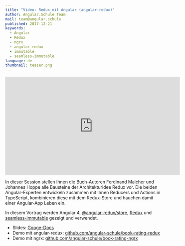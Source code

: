 ```yaml
---
title: "Video: Redux mit Angular (angular-redux)"
author: Angular.Schule Team
mail: team@angular.schule
published: 2017-12-21
keywords:
  - Angular
  - Redux
  - ngrx
  - angular-redux
  - immutable
  - seamless-immutable
language: de
thumbnail: teaser.png
---
```


<div class="video-container"><iframe width="560" height="315" src="https://www.youtube.com/embed/w6Wy3JgLt_E?rel=0" frameborder="0" gesture="media" allow="encrypted-media" allowfullscreen></iframe></div>

In dieser Session stellen Ihnen die Buch-Autoren Ferdinand Malcher und Johannes Hoppe alle Bausteine der Architekturidee Redux vor. Die beiden Angular-Experten entwickeln zusammen mit Ihnen Reducers und Actions in TypeScript, kombinieren diese mit dem Redux-Store und hauchen damit einer Angular-App Leben ein.

In diesem Vortrag werden Angular 4, [@angular-redux/store](https://github.com/angular-redux/store), [Redux](https://github.com/reactjs/redux) und [seamless-immutable](https://github.com/rtfeldman/seamless-immutable) gezeigt und verwendet.

* Slides: [Googe-Docs](https://docs.google.com/presentation/d/1R_P0v2iIIu_Koi9sG5iogWm7VUN0kzTWgVeoSfCRo3w/)
* Demo mit angular-redux: [github.com/angular-schule/book-rating-redux](https://github.com/angular-schule/book-rating-redux)
* Demo mit ngrx: [github.com/angular-schule/book-rating-ngrx](https://github.com/angular-schule/book-rating-ngrx)